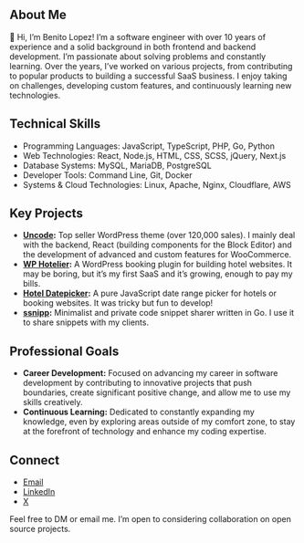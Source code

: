 ## About Me
👋 Hi, I’m Benito Lopez! I’m a software engineer with over 10 years of experience and a solid background in both frontend and backend development. I’m passionate about solving problems and constantly learning. Over the years, I’ve worked on various projects, from contributing to popular products to building a successful SaaS business. I enjoy taking on challenges, developing custom features, and continuously learning new technologies.

## Technical Skills
- Programming Languages: JavaScript, TypeScript, PHP, Go, Python
- Web Technologies: React, Node.js, HTML, CSS, SCSS, jQuery, Next.js
- Database Systems: MySQL, MariaDB, PostgreSQL
- Developer Tools: Command Line, Git, Docker
- Systems & Cloud Technologies: Linux, Apache, Nginx, Cloudflare, AWS

## Key Projects
- **[Uncode](https://undsgn.com/uncode):** Top seller WordPress theme (over 120,000 sales). I mainly deal with the backend, React (building components for the Block Editor) and the development of advanced and custom features for WooCommerce.
- **[WP Hotelier](https://wphotelier.com/):** A WordPress booking plugin for building hotel websites. It may be boring, but it’s my first SaaS and it’s growing, enough to pay my bills.
- **[Hotel Datepicker](https://github.com/benitolopez/hotel-datepicker):** A pure JavaScript date range picker for hotels or booking websites. It was tricky but fun to develop!
- **[ssnipp](https://github.com/benitolopez/ssnipp):** Minimalist and private code snippet sharer written in Go. I use it to share snippets with my clients.

## Professional Goals
- **Career Development:** Focused on advancing my career in software development by contributing to innovative projects that push boundaries, create significant positive change, and allow me to use my skills creatively.
- **Continuous Learning:** Dedicated to constantly expanding my knowledge, even by exploring areas outside of my comfort zone, to stay at the forefront of technology and enhance my coding expertise.

## Connect
- [Email](mailto:contact.benitolopez@gmail.com)
- [LinkedIn](https://www.linkedin.com/in/lopezbenito/)
- [X](https://x.com/LopezBenito)

Feel free to DM or email me. I’m open to considering collaboration on open source projects.

